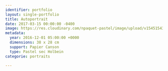 ```yaml
---
identifier: portfolio
layout: single-portfolio
title: Autoportrait
date: 2017-03-15 00:00:00 -0400
image: https://res.cloudinary.com/npaquet-pastel/image/upload/v1545154381/Autoportrait-basse-pastel-28-X-38-cm-2016-2.jpg
metadata:
  year: 2016-12-01 05:00:00 +0000
  dimensions: 38 x 28 cm
  support: Papier Canson
  type: Pastel sec Holbein
categorie: portraits

---
```

